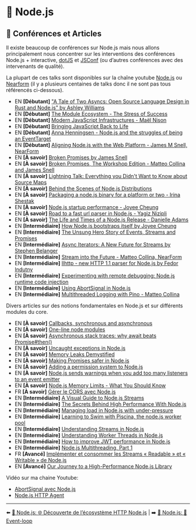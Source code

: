# 🐢 Node.js

## 📰 Conférences et Articles

Il existe beaucoup de conférences sur Node.js mais nous allons principalement nous concentrer sur les interventions des conférences Node.js + interactive, [dotJS](https://www.youtube.com/user/dotconferences/playlists) et [JSConf](https://www.youtube.com/channel/UCzoVCacndDCfGDf41P-z0iA) (ou d’autres conférences avec des intervenants de qualité).

La plupart de ces talks sont disponibles sur la chaîne youtube [Node.js](https://www.youtube.com/channel/UCQPYJluYC_sn_Qz_XE-YbTQ) ou [Nearform](https://www.youtube.com/c/nearForm/videos) (il y a plusieurs centaines de talks donc il ne sont pas tous référencés ci-dessous).

- EN **[Débutant]** ["A Tale of Two Asyncs: Open Source Language Design in Rust and Node.js" by Ashley Williams](https://www.youtube.com/watch?v=aGJTXdXQN2o)
- EN **[Débutant]** [The Module Ecosystem - The Stress of Success](https://www.youtube.com/watch?v=swHbRSzDZxY&feature=emb_logo)
- EN **[Débutant]** [Modern JavaScript Infrastructures - Maël Nison](https://www.youtube.com/watch?v=F5OjiN9OcdQ&list=PL0CdgOSSGlBalMPxFFycq7OIqQF8cJS28&index=20)
- EN **[Débutant]** [Bringing JavaScript Back to Life](https://www.youtube.com/watch?v=XQIo9knnb2s)
- EN **[Débutant]** [Anna Henningsen - Node.js and the struggles of being an EventTarget](https://www.youtube.com/watch?v=SOPC3aLoD4U&list=PL0CdgOSSGlBalMPxFFycq7OIqQF8cJS28&index=10)
- EN **[Débutant]** [Aligning Node.js with the Web Platform - James M Snell, NearForm](https://www.youtube.com/watch?v=6EDaayYnw6M)
- EN **[À savoir]** [Broken Promises by James Snell](https://www.youtube.com/watch?v=XV-u_Ow47s0&feature=emb_logo)
- EN **[À savoir]** [Broken Promises, The Workshop Edition - Matteo Collina and James Snell](https://www.youtube.com/watch?v=yRyfr1Qcf34&list=PLyspMSh4XhLP-mqulUMcaqTbLo-ZJxSX5&index=11)
- EN **[À savoir]** [Lightning Talk: Everything you Didn't Want to Know about Source Maps](https://www.youtube.com/watch?v=JuKIUYi8-Ec)
- EN **[À savoir]** [Behind the Scenes of Node.js Distributions](https://www.youtube.com/watch?v=1nYswjtEUvE&list=PLyspMSh4XhLP-mqulUMcaqTbLo-ZJxSX5&index=13)
- EN **[À savoir]** [Packaging a node.js binary for a platform or two - Irina Shestak](https://www.youtube.com/watch?v=1t1VgMaEs0I&list=PL0CdgOSSGlBalMPxFFycq7OIqQF8cJS28&index=21)
- EN **[À savoir]** [Node.js startup performance - Joyee Cheung](https://www.youtube.com/watch?v=G36lrPrF09c&list=PL0CdgOSSGlBalMPxFFycq7OIqQF8cJS28&index=18)
- EN **[À savoir]** [Road to a fast url parser in Node.js - Yagiz Nizipli](https://www.youtube.com/watch?v=hT25FOx5kNQ)
- EN **[À savoir]** [The Life and Times of a Node.js Release - Danielle Adams](https://www.youtube.com/watch?v=OiSBodpU174)
- EN **[Intermédiaire]** [How Node.js bootstraps itself by Joyee Cheung](https://www.youtube.com/watch?v=bwiLlcGvFEk&list=PLfMzBWSH11xZPfWcC0DqFqKo_reMP58mw&index=52)
- EN **[Intermédiaire]** [The Unsung Hero Story of Events, Streams and Promises](https://www.youtube.com/watch?v=qOHgQAV2ydo)
- EN **[Intermédiaire]** [Async Iterators: A New Future for Streams by Stephen Belanger](https://www.youtube.com/watch?v=YVdw1MDHVZs&list=PLfMzBWSH11xZPfWcC0DqFqKo_reMP58mw&index=37)
- EN **[Intermédiaire]** [Stream into the Future - Matteo Collina, NearForm](https://www.youtube.com/watch?v=dEFdt_6fW-0&feature=emb_logo)
- EN **[Intermédiaire]** [llhttp - new HTTP 1.1 parser for Node.js by Fedor Indutny](https://www.youtube.com/watch?v=x3k_5Mi66sY&list=PL37ZVnwpeshHwJPVBqEnZild7QHWhdufu&index=15)
- EN **[Intermédiaire]** [Experimenting with remote debugging: Node.js runtime code injection](https://blog.sqreen.com/remote-debugging-nodejs-runtime-code-injection/)
- EN **[Intermédiaire]** [Using AbortSignal in Node.js](https://www.nearform.com/blog/using-abortsignal-in-node-js/)
- EN **[Intermédiaire]** [Multithreaded Logging with Pino - Matteo Collina](https://www.youtube.com/watch?v=vETUVN-KEgc)

Divers articles sur des notions fondamentales en Node.js et sur différents modules du core.

- EN **[À savoir]** [Callbacks, synchronous and asynchronous](https://blog.ometer.com/2011/07/24/callbacks-synchronous-and-asynchronous/)
- EN **[À savoir]** [One-line node modules](https://github.com/sindresorhus/ama/issues/10)
- EN **[À savoir]** [Asynchronous stack traces: why await beats Promise#then()](https://mathiasbynens.be/notes/async-stack-traces)
- EN **[À savoir]** [Uncaught exceptions in Node.js](https://joyeecheung.github.io/blog/2019/08/25/uncaught-exceptions-in-node-js/)
- EN **[À savoir]** [Memory Leaks Demystified](https://nodesource.com/blog/memory-leaks-demystified)
- EN **[À savoir]** [Making Promises safer in Node.js](https://www.nearform.com/blog/making-promises-safer-in-node-js/)
- EN **[À savoir]** [Adding a permission system to Node.js](https://www.nearform.com/blog/adding-a-permission-system-to-node-js/)
- EN **[À savoir]** [Node.js sends warnings when you add too many listeners to an event emitter](https://www.stefanjudis.com/today-i-learned/nodejs-sends-warnings-when-you-add-too-many-listeners-to-an-event-emitter/)
- EN **[À savoir]** [Node.js Memory Limits - What You Should Know](https://blog.appsignal.com/2021/12/08/nodejs-memory-limits-what-you-should-know.html)
- FR **[À savoir]** [Gérer le CORS avec Node.js](https://boutdecode.fr/article/cors-avec-nodejs)
- EN **[Intermédiaire]** [A Visual Guide to Node.js Streams](https://blog.insiderattack.net/a-visual-guide-to-nodejs-streams-9d2d594a9bf5)
- EN **[Intermédiaire]** [The Secrets Behind High Performance With Node.js](https://www.nearform.com/blog/the-secrets-behind-high-performance-with-node-js/)
- EN **[Intermédiaire]** [Managing load in Node.js with under-pressure](https://www.nearform.com/blog/managing-load-in-node-js-with-under-pressure/)
- EN **[Intermédiaire]** [Learning to Swim with Piscina, the node.js worker pool](https://www.nearform.com/blog/learning-to-swim-with-piscina-the-node-js-worker-pool/)
- EN **[Intermédiaire]** [Understanding Streams in Node.js](https://nodesource.com/blog/understanding-streams-in-nodejs)
- EN **[Intermédiaire]** [Understanding Worker Threads in Node.js](https://nodesource.com/blog/worker-threads-nodejs)
- EN **[Intermédiaire]** [How to improve JWT performance in Node.js](https://www.nearform.com/blog/improve-json-web-tokens-performance-in-node-js/)
- EN **[Intermédiaire]** [Node.js Multithreading, Part 1](https://www.nearform.com/blog/node-js-multithreading-part-1/)
- FR **[Avancé]** [Implémenter et consommer les Streams « Readable » et « Writable » de Node.js](https://blog.engineering.publicissapient.fr/2020/02/19/implementer-et-consommer-les-streams-readable-et-writable-de-node-js/)
- EN **[Avancé]** [Our Journey to a High-Performance Node.js Library](https://hazelcast.com/blog/our-journey-to-a-high-performance-node-js-library/)

Vidéo sur ma chaine Youtube:
- [AbortSignal avec Node.js](https://www.youtube.com/watch?v=oA4h10m_aZM)
- [Node.js HTTP Agent](https://www.youtube.com/watch?v=cVM8FDSfx8s)

---

⬅️ [🐢 Node.js: 🌐 Découverte de l’écosystème HTTP Node.js](./3-ecosysteme-http-node.md) |
➡️ [🐢 Node.js: 🎡 Event-loop](./5-event-loop.md)
